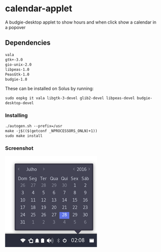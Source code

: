 # calendar-applet
A budgie-desktop applet to show hours and when click show a calendar in a popover


## Dependencies
```
vala
gtk+-3.0
gio-unix-2.0
libpeas-1.0
PeasGtk-1.0
budgie-1.0
```

These can be installed on Solus by running:  
```
sudo eopkg it vala libgtk-3-devel glib2-devel libpeas-devel budgie-desktop-devel
```

### Installing
```
./autogen.sh --prefix=/usr
make -j$(($(getconf _NPROCESSORS_ONLN)+1))
sudo make install
```

### Screenshot
![Screenshot](screenshot.png)
